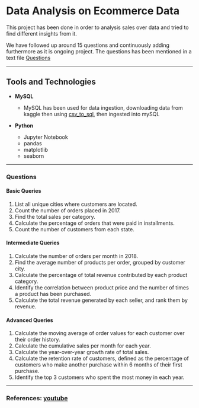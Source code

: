 # Data Analysis on Ecommerce Data 

This project has been done in order to analysis sales over data and tried to find different insights from it. 

We have followed up around 15 questions and continuously adding furthermore as it is ongoing project. The questions has been mentioned in a text file [Questions](./SQL-Python-Ecommerce-Data-Analysis/Questions.txt)

---

## Tools and Technologies

- **MySQL**
  - MySQL has been used for data ingestion, downloading data from kaggle then using [csv_to_sql](./SQL-Python-Ecommerce-Data-Analysis/csv_to_sql.py), then ingested into mySQL

- **Python**
  - Jupyter Notebook
  - pandas
  - matplotlib
  - seaborn

---


### Questions
#### Basic Queries
1. List all unique cities where customers are located.
2. Count the number of orders placed in 2017.
3. Find the total sales per category.
4. Calculate the percentage of orders that were paid in installments.
5. Count the number of customers from each state. 

#### Intermediate Queries
1. Calculate the number of orders per month in 2018.
2. Find the average number of products per order, grouped by customer city.
3. Calculate the percentage of total revenue contributed by each product category.
4. Identify the correlation between product price and the number of times a product has been purchased.
5. Calculate the total revenue generated by each seller, and rank them by revenue.

#### Advanced Queries
1. Calculate the moving average of order values for each customer over their order history.
2. Calculate the cumulative sales per month for each year.
3. Calculate the year-over-year growth rate of total sales.
4. Calculate the retention rate of customers, defined as the percentage of customers who make another purchase within 6 months of their first purchase.
5. Identify the top 3 customers who spent the most money in each year.

---

### References: [youtube](https://www.youtube.com/watch?v=hK-qUy3UfT8)


    

